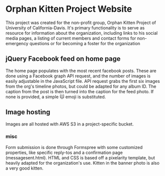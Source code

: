 # Orphan Kitten Project Website

This project was created for the non-profit group, Orphan Kitten Project of University of California-Davis.  It's primary functionality is to serve as resource for information about the organization, including links to his social media pages, a listing of current members and contact forms for non-emergency questions or for becoming a foster for the organization

## jQuery Facebook feed on home page

The home page populates with the most recent facebook posts.  These are done using a Facebook graph API request, and the number of images is easily adjustable in the JavaScript file.  API request grabs the first six images from the org's timeline photos, but could be adapted for any album ID.  The caption from the post is then turned into the caption for the feed photo.  If none is provided, a simple 🐱 emoji is substituted.

## Image hosting

Images are all hosted with AWS S3 in a project-specific bucket.

### misc

Form submission is done through Formspree with some customized properties, like specific reply-tos and a confirmation page (messagesent.html).  HTML and CSS is based off a pixelarity template, but heavily adapted for the organization's use. Kitten in the banner photo is also a very good kitten.
